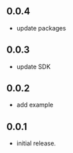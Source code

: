 ## 0.0.4

* update packages

## 0.0.3

* update SDK

## 0.0.2

* add example

## 0.0.1

* initial release.

